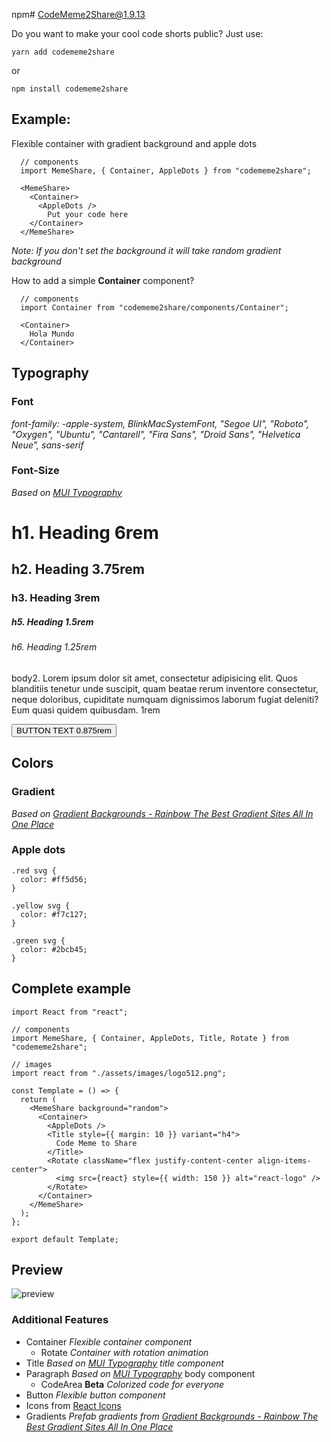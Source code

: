 npm# CodeMeme2Share@1.9.13

Do you want to make your cool code shorts public?
Just use:

```
yarn add codememe2share
```

or

```
npm install codememe2share
```

## Example:

Flexible container with gradient background and apple dots

```
  // components
  import MemeShare, { Container, AppleDots } from "codememe2share";

  <MemeShare>
    <Container>
      <AppleDots />
        Put your code here
    </Container>
  </MemeShare>
```

<i>Note: If you don't set the background it will take random gradient background</i>

How to add a simple <strong>Container</strong> component?

```
  // components
  import Container from "codememe2share/components/Container";

  <Container>
    Hola Mundo
  </Container>
```

## Typography

### Font

<i>font-family: -apple-system, BlinkMacSystemFont, "Segoe UI", "Roboto", "Oxygen", "Ubuntu", "Cantarell", "Fira Sans", "Droid Sans", "Helvetica Neue", sans-serif</i>

### Font-Size

<i>Based on [MUI Typography](https://mui.com/components/typography)</i>

<h1>h1. Heading 6rem</h1>
<h2>h2. Heading 3.75rem</h2>
<h3>h3. Heading 3rem</h3>
<h4h4. Heading 2.125rem</h4>
<h5>h5. Heading 1.5rem</h5>
<h6>h6. Heading 1.25rem</h6>
<p>body2. Lorem ipsum dolor sit amet, consectetur adipisicing elit. Quos blanditiis tenetur unde suscipit, quam beatae rerum inventore consectetur, neque doloribus, cupiditate numquam dignissimos laborum fugiat deleniti? Eum quasi quidem quibusdam. 1rem</p>
<button>BUTTON TEXT 0.875rem</button>

## Colors

### Gradient

<i>Based on [Gradient Backgrounds - Rainbow The Best Gradient Sites All In One Place](https://cssgradient.io/gradient-backgrounds/)</i>

### Apple dots

```
.red svg {
  color: #ff5d56;
}
```

```
.yellow svg {
  color: #f7c127;
}
```

```
.green svg {
  color: #2bcb45;
}
```

## Complete example

```
import React from "react";

// components
import MemeShare, { Container, AppleDots, Title, Rotate } from "codememe2share";

// images
import react from "./assets/images/logo512.png";

const Template = () => {
  return (
    <MemeShare background="random">
      <Container>
        <AppleDots />
        <Title style={{ margin: 10 }} variant="h4">
          Code Meme to Share
        </Title>
        <Rotate className="flex justify-content-center align-items-center">
          <img src={react} style={{ width: 150 }} alt="react-logo" />
        </Rotate>
      </Container>
    </MemeShare>
  );
};

export default Template;
```

## Preview

![preview](https://user-images.githubusercontent.com/40501794/158683035-f8ef383f-36f4-432d-be92-5488954d45f0.jpg)

### Additional Features

- Container <i>Flexible container component</i>
  - Rotate <i>Container with rotation animation</i>
- Title <i>Based on [MUI Typography](https://mui.com/components/typography) title component</i>
- Paragraph <i>Based on [MUI Typography](https://mui.com/components/typography)</i> body component
  - CodeArea <strong>Beta</strong> <i>Colorized code for everyone</i>
- Button <i>Flexible button component</i>
- Icons from [React Icons](https://react-icons.github.io/react-icons/)
- Gradients <i>Prefab gradients from [Gradient Backgrounds - Rainbow The Best Gradient Sites All In One Place](https://cssgradient.io/gradient-backgrounds/)</i>
